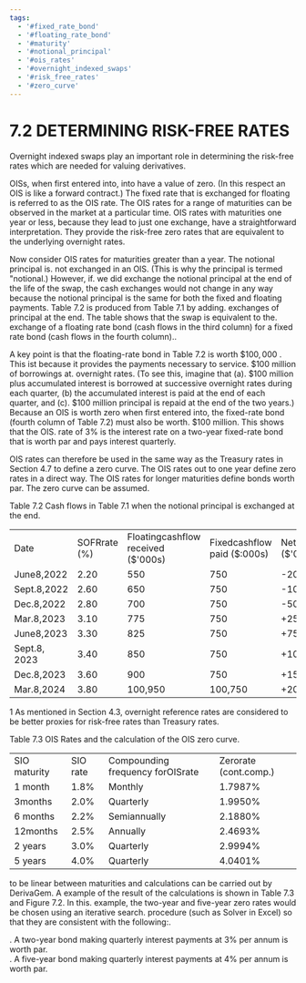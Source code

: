 ```yaml
---
tags:
  - '#fixed_rate_bond'
  - '#floating_rate_bond'
  - '#maturity'
  - '#notional_principal'
  - '#ois_rates'
  - '#overnight_indexed_swaps'
  - '#risk_free_rates'
  - '#zero_curve'
---
```

# 7.2 DETERMINING RISK-FREE RATES  

Overnight indexed swaps play an important role in determining the risk-free rates which are needed for valuing derivatives.  

OISs, when first entered into, into have a value of zero. (In this respect an OIS is like a forward contract.) The fixed rate that is exchanged for floating is referred to as the OIS rate. The OIS rates for a range of maturities can be observed in the market at a particular time. OIS rates with maturities one year or less, because they lead to just one exchange, have a straightforward interpretation. They provide the risk-free zero rates that are equivalent to the underlying overnight rates.  

Now consider OIS rates for maturities greater than a year. The notional principal is. not exchanged in an OIS. (This is why the principal is termed "notional.) However, if. we did exchange the notional principal at the end of the life of the swap, the cash exchanges would not change in any way because the notional principal is the same for both the fixed and floating payments. Table 7.2 is produced from Table 7.1 by adding. exchanges of principal at the end. The table shows that the swap is equivalent to the. exchange of a floating rate bond (cash flows in the third column) for a fixed rate bond (cash flows in the fourth column)..  

A key point is that the floating-rate bond in Table 7.2 is worth $\$100,000$ . This ist because it provides the payments necessary to service. $\$100$ million of borrowings at. overnight rates. (To see this, imagine that (a). $\$100$ million plus accumulated interest is borrowed at successive overnight rates during each quarter, (b) the accumulated interest is paid at the end of each quarter, and (c). $\$100$ million principal is repaid at the end of the two years.) Because an OIS is worth zero when first entered into, the fixed-rate bond (fourth column of Table 7.2) must also be worth. $\$100$ million. This shows that the OIS. rate of $3\%$ is the interest rate on a two-year fixed-rate bond that is worth par and pays interest quarterly.  

OIS rates can therefore be used in the same way as the Treasury rates in Section 4.7 to define a zero curve. The OIS rates out to one year define zero rates in a direct way. The OIS rates for longer maturities define bonds worth par. The zero curve can be assumed.  

Table 7.2 Cash flows in Table 7.1 when the notional principal is exchanged at the end.   


<html><body><table><tr><td>Date</td><td>SOFRrate (%)</td><td>Floatingcashflow received ($'000s)</td><td>Fixedcashflow paid ($:000s)</td><td>Netcashflow ($'000s)</td></tr><tr><td>June8,2022</td><td>2.20</td><td>550</td><td>750</td><td>-200</td></tr><tr><td>Sept.8,2022</td><td>2.60</td><td>650</td><td>750</td><td>-100</td></tr><tr><td>Dec.8,2022</td><td>2.80</td><td>700</td><td>750</td><td>-50</td></tr><tr><td>Mar.8,2023</td><td>3.10</td><td>775</td><td>750</td><td>+25</td></tr><tr><td>June8,2023</td><td>3.30</td><td>825</td><td>750</td><td>+75</td></tr><tr><td>Sept.8, 2023</td><td>3.40</td><td>850</td><td>750</td><td>+100</td></tr><tr><td>Dec.8,2023</td><td>3.60</td><td>900</td><td>750</td><td>+150</td></tr><tr><td>Mar.8,2024</td><td>3.80</td><td>100,950</td><td>100,750</td><td>+200</td></tr></table></body></html>

1 As mentioned in Section 4.3, overnight reference rates are considered to be better proxies for risk-free rates than Treasury rates.  

Table 7.3 OIS Rates and the calculation of the OIS zero curve.   


<html><body><table><tr><td>SIO maturity</td><td>SIO rate</td><td>Compounding frequency forOISrate</td><td>Zerorate (cont.comp.)</td></tr><tr><td>1 month</td><td>1.8%</td><td>Monthly</td><td>1.7987%</td></tr><tr><td>3months</td><td>2.0%</td><td>Quarterly</td><td>1.9950%</td></tr><tr><td>6 months</td><td>2.2%</td><td>Semiannually</td><td>2.1880%</td></tr><tr><td>12months</td><td>2.5%</td><td>Annually</td><td>2.4693%</td></tr><tr><td>2 years</td><td>3.0%</td><td>Quarterly</td><td>2.9994%</td></tr><tr><td>5 years</td><td>4.0%</td><td>Quarterly</td><td>4.0401%</td></tr></table></body></html>  

to be linear between maturities and calculations can be carried out by DerivaGem. A example of the result of the calculations is shown in Table 7.3 and Figure 7.2. In this. example, the two-year and five-year zero rates would be chosen using an iterative search. procedure (such as Solver in Excel) so that they are consistent with the following:.  

. A two-year bond making quarterly interest payments at $3\%$ per annum is worth par.   
. A five-year bond making quarterly interest payments at $4\%$ per annum is worth par.  
